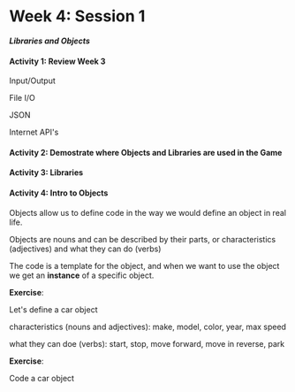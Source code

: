 # Week 4: Session 1

_**Libraries and Objects**_

#### Activity 1: Review Week 3

Input/Output

File I/O

JSON

Internet API's

#### Activity 2: Demostrate where Objects and Libraries are used in the Game

#### Activity 3: Libraries

#### Activity 4: Intro to Objects

Objects allow us to define code in the way we would define an object in real life.

Objects are nouns and can be described by their parts, or characteristics \(adjectives\) and what they can do \(verbs\)

The code is a template for the object, and when we want to use the object we get an **instance** of a specific object.

**Exercise**:

Let's define a car object

characteristics \(nouns and adjectives\): make, model, color, year, max speed

what they can doe \(verbs\): start, stop, move forward, move in reverse, park

**Exercise**:

Code a car object

